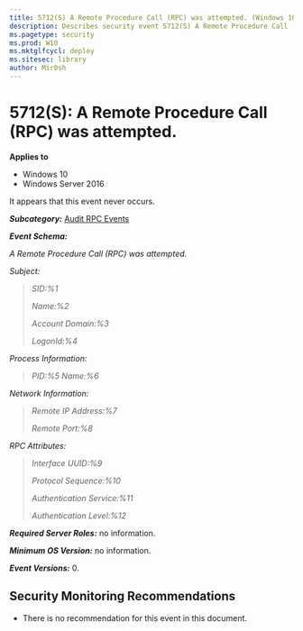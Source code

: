 ```yaml
---
title: 5712(S) A Remote Procedure Call (RPC) was attempted. (Windows 10)
description: Describes security event 5712(S) A Remote Procedure Call (RPC) was attempted.
ms.pagetype: security
ms.prod: W10
ms.mktglfcycl: deploy
ms.sitesec: library
author: Mir0sh
---
```


# 5712(S): A Remote Procedure Call (RPC) was attempted.

**Applies to**
-   Windows 10
-   Windows Server 2016


It appears that this event never occurs.

***Subcategory:***&nbsp;[Audit RPC Events](audit-rpc-events.md)

***Event Schema:***

*A Remote Procedure Call (RPC) was attempted.*

*Subject:*

> *SID:%1*
>
> *Name:%2*
>
> *Account Domain:%3*
>
> *LogonId:%4*

*Process Information:*

> *PID:%5
> Name:%6*

*Network Information:*

> *Remote IP Address:%7*
>
> *Remote Port:%8*

*RPC Attributes:*

> *Interface UUID:%9*
>
> *Protocol Sequence:%10*
>
> *Authentication Service:%11*
>
> *Authentication Level:%12*

***Required Server Roles:*** no information.

***Minimum OS Version:*** no information.

***Event Versions:*** 0.

## Security Monitoring Recommendations

-   There is no recommendation for this event in this document.

